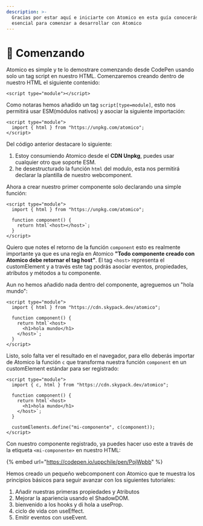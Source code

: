 ```yaml
---
description: >-
  Gracias por estar aquí e iniciarte con Atomico en esta guía conocerás lo
  esencial para comenzar a desarrollar con Atomico
---
```


# 🚀 Comenzando

 Atomico es simple y te lo demostrare comenzando desde CodePen usando solo un tag script en nuestro HTML. Comenzaremos creando dentro de nuestro HTML el siguiente contenido:

```markup
<script type="module"></script>
```

Como notaras hemos añadido un tag `script[type=module]`, esto nos permitirá usar ESM\(módulos nativos\) y asociar  la siguiente importación:

```markup
<script type="module">
  import { html } from "https://unpkg.com/atomico";
</script>
```

Del código anterior destacare lo siguiente:

1. Estoy consumiendo Atomico desde el **CDN Unpkg**, puedes usar cualquier otro que soporte ESM.
2. he desestructurado la función `html` del modulo, esta nos permitirá declarar la plantilla de nuestro webcomponent.

Ahora a crear nuestro primer componente solo declarando una simple función:

```markup
<script type="module">
  import { html } from "https://unpkg.com/atomico";

  function component() {
    return html`<host></host>`;
  }
</script>
```

Quiero que notes el retorno de la función `component` esto es realmente importante ya que es una regla en Atomico **"Todo componente creado con Atomico debe retornar el tag host"**. El tag `<host>` representa el customElement y a través este tag podrás asociar eventos, propiedades, atributos y métodos a tu componente. 

Aun no hemos  añadido nada dentro del componente, agreguemos un "hola mundo":

```markup
<script type="module">
  import { html } from "https://cdn.skypack.dev/atomico";

  function component() {
    return html`<host>
      <h1>hola mundo</h1>
    </host>`;
  }
</script>
```

Listo, solo falta ver el resultado en el navegador, para ello deberás importar de Atomico la función `c` que transforma nuestra función `component` en un customElement estándar para ser registrado:

```markup
<script type="module">
  import { c, html } from "https://cdn.skypack.dev/atomico";

  function component() {
    return html`<host>
      <h1>hola mundo</h1>
    </host>`;
  }

  customElements.define("mi-componente", c(component));
</script>
```

Con nuestro componente registrado, ya puedes hacer uso este a través de la etiqueta  `<mi-componente>` en nuestro HTML:

{% embed url="https://codepen.io/uppchile/pen/PojWpbb" %}

Hemos creado un pequeño webcomponent con Atomico que te muestra los principios básicos para seguir avanzar con los siguientes tutoriales:

1. Añadir nuestras primeras propiedades y Atributos
2. Mejorar la apariencia usando el ShadowDOM.
3. bienvenido a los hooks y di hola a useProp.
4. ciclo de vida con useEffect.
5. Emitir eventos con useEvent.

